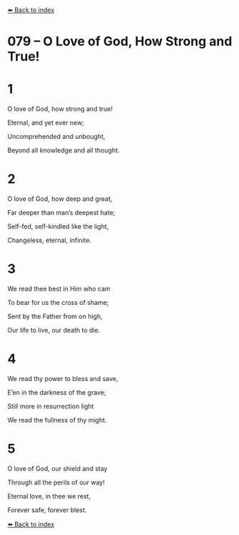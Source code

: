 [⬅️ Back to index](../README.md)

# 079 – O Love of God, How Strong and True!





# 1

O love of God, how strong and true!

Eternal, and yet ever new;

Uncomprehended and unbought,

Beyond all knowledge and all thought.



# 2

O love of God, how deep and great,

Far deeper than man’s deepest hate;

Self-fed, self-kindled like the light,

Changeless, eternal, infinite.



# 3

We read thee best in Him who cam

To bear for us the cross of shame;

Sent by the Father from on high,

Our life to live, our death to die.



# 4

We read thy power to bless and save,

E’en in the darkness of the grave;

Still more in resurrection light

We read the fullness of thy might.



# 5

O love of God, our shield and stay

Through all the perils of our way!

Eternal love, in thee we rest,

Forever safe, forever blest.

[⬅️ Back to index](../README.md)

